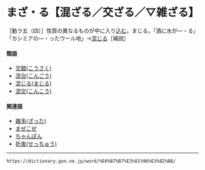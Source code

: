 # まざ・る【混ざる／交ざる／▽雑ざる】

［動ラ五（四）］性質の異なるものが中に入り[込む](こむ（込む）)。まじる。「酒に水が―・る」「カシミアの―・ったウール地」→[混じる](https://dictionary.goo.ne.jp/word/%E6%B7%B7%E3%81%98%E3%82%8B_%28%E3%81%BE%E3%81%98%E3%82%8B%29/#jn-208044)［補説］

#### 類語

-   [交錯(こうさく)](https://dictionary.goo.ne.jp/word/%E4%BA%A4%E9%8C%AF/#jn-72926)
-   [混合(こんごう)](https://dictionary.goo.ne.jp/word/%E6%B7%B7%E5%90%88/#jn-83373)
-   [混じる(まじる)](https://dictionary.goo.ne.jp/word/%E6%B7%B7%E3%81%98%E3%82%8B_%28%E3%81%BE%E3%81%98%E3%82%8B%29/#jn-208044)
-   [混交(こんこう)](https://dictionary.goo.ne.jp/word/%E6%B7%B7%E4%BA%A4/#jn-83369)

#### 関連語

-   [雑多(ざった)](https://dictionary.goo.ne.jp/word/%E9%9B%91%E5%A4%9A/#jn-88455)
-   [まぜこぜ](https://dictionary.goo.ne.jp/word/%E3%81%BE%E3%81%9C%E3%81%93%E3%81%9C/#jn-208217)
-   [ちゃんぽん](https://dictionary.goo.ne.jp/word/%E3%81%A1%E3%82%83%E3%82%93%E3%81%BD%E3%82%93/#jn-142919)
-   [折衷(せっちゅう)](https://dictionary.goo.ne.jp/word/%E6%8A%98%E8%A1%B7/#jn-124660)

---
`https://dictionary.goo.ne.jp/word/%E6%B7%B7%E3%81%96%E3%82%8B/`